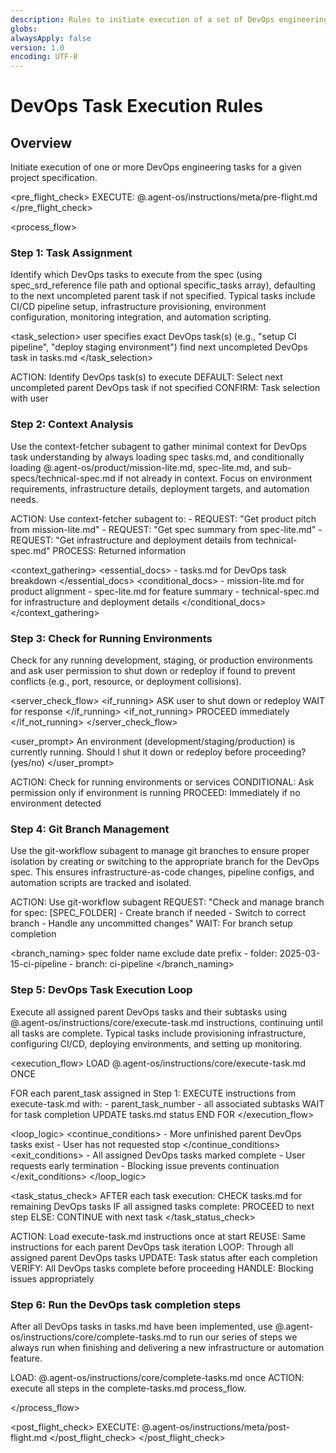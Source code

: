 ```yaml
---
description: Rules to initiate execution of a set of DevOps engineering tasks using Agent OS
globs:
alwaysApply: false
version: 1.0
encoding: UTF-8
---
```


# DevOps Task Execution Rules

## Overview

Initiate execution of one or more DevOps engineering tasks for a given project specification.

<pre_flight_check>
  EXECUTE: @.agent-os/instructions/meta/pre-flight.md
</pre_flight_check>

<process_flow>

<step number="1" name="task_assignment">

### Step 1: Task Assignment

Identify which DevOps tasks to execute from the spec (using spec_srd_reference file path and optional specific_tasks array), defaulting to the next uncompleted parent task if not specified. Typical tasks include CI/CD pipeline setup, infrastructure provisioning, environment configuration, monitoring integration, and automation scripting.

<task_selection>
  <explicit>user specifies exact DevOps task(s) (e.g., "setup CI pipeline", "deploy staging environment")</explicit>
  <implicit>find next uncompleted DevOps task in tasks.md</implicit>
</task_selection>

<instructions>
  ACTION: Identify DevOps task(s) to execute
  DEFAULT: Select next uncompleted parent DevOps task if not specified
  CONFIRM: Task selection with user
</instructions>

</step>

<step number="2" subagent="context-fetcher" name="context_analysis">

### Step 2: Context Analysis

Use the context-fetcher subagent to gather minimal context for DevOps task understanding by always loading spec tasks.md, and conditionally loading @.agent-os/product/mission-lite.md, spec-lite.md, and sub-specs/technical-spec.md if not already in context. Focus on environment requirements, infrastructure details, deployment targets, and automation needs.

<instructions>
  ACTION: Use context-fetcher subagent to:
    - REQUEST: "Get product pitch from mission-lite.md"
    - REQUEST: "Get spec summary from spec-lite.md"
    - REQUEST: "Get infrastructure and deployment details from technical-spec.md"
  PROCESS: Returned information
</instructions>

<context_gathering>
  <essential_docs>
    - tasks.md for DevOps task breakdown
  </essential_docs>
  <conditional_docs>
    - mission-lite.md for product alignment
    - spec-lite.md for feature summary
    - technical-spec.md for infrastructure and deployment details
  </conditional_docs>
</context_gathering>

</step>

<step number="3" name="environment_server_check">

### Step 3: Check for Running Environments

Check for any running development, staging, or production environments and ask user permission to shut down or redeploy if found to prevent conflicts (e.g., port, resource, or deployment collisions).

<server_check_flow>
  <if_running>
    ASK user to shut down or redeploy
    WAIT for response
  </if_running>
  <if_not_running>
    PROCEED immediately
  </if_not_running>
</server_check_flow>

<user_prompt>
  An environment (development/staging/production) is currently running.
  Should I shut it down or redeploy before proceeding? (yes/no)
</user_prompt>

<instructions>
  ACTION: Check for running environments or services
  CONDITIONAL: Ask permission only if environment is running
  PROCEED: Immediately if no environment detected
</instructions>

</step>

<step number="4" subagent="git-workflow" name="git_branch_management">

### Step 4: Git Branch Management

Use the git-workflow subagent to manage git branches to ensure proper isolation by creating or switching to the appropriate branch for the DevOps spec. This ensures infrastructure-as-code changes, pipeline configs, and automation scripts are tracked and isolated.

<instructions>
  ACTION: Use git-workflow subagent
  REQUEST: "Check and manage branch for spec: [SPEC_FOLDER]
            - Create branch if needed
            - Switch to correct branch
            - Handle any uncommitted changes"
  WAIT: For branch setup completion
</instructions>

<branch_naming>
  <source>spec folder name</source>
  <format>exclude date prefix</format>
  <example>
    - folder: 2025-03-15-ci-pipeline
    - branch: ci-pipeline
  </example>
</branch_naming>

</step>

<step number="5" name="task_execution_loop">

### Step 5: DevOps Task Execution Loop

Execute all assigned parent DevOps tasks and their subtasks using @.agent-os/instructions/core/execute-task.md instructions, continuing until all tasks are complete. Typical tasks include provisioning infrastructure, configuring CI/CD, deploying environments, and setting up monitoring.

<execution_flow>
  LOAD @.agent-os/instructions/core/execute-task.md ONCE

  FOR each parent_task assigned in Step 1:
    EXECUTE instructions from execute-task.md with:
      - parent_task_number
      - all associated subtasks
    WAIT for task completion
    UPDATE tasks.md status
  END FOR
</execution_flow>

<loop_logic>
  <continue_conditions>
    - More unfinished parent DevOps tasks exist
    - User has not requested stop
  </continue_conditions>
  <exit_conditions>
    - All assigned DevOps tasks marked complete
    - User requests early termination
    - Blocking issue prevents continuation
  </exit_conditions>
</loop_logic>

<task_status_check>
  AFTER each task execution:
    CHECK tasks.md for remaining DevOps tasks
    IF all assigned tasks complete:
      PROCEED to next step
    ELSE:
      CONTINUE with next task
</task_status_check>

<instructions>
  ACTION: Load execute-task.md instructions once at start
  REUSE: Same instructions for each parent DevOps task iteration
  LOOP: Through all assigned parent DevOps tasks
  UPDATE: Task status after each completion
  VERIFY: All DevOps tasks complete before proceeding
  HANDLE: Blocking issues appropriately
</instructions>

</step>

<step number="6" name="complete_tasks">

### Step 6: Run the DevOps task completion steps

After all DevOps tasks in tasks.md have been implemented, use @.agent-os/instructions/core/complete-tasks.md to run our series of steps we always run when finishing and delivering a new infrastructure or automation feature.

<instructions>
  LOAD: @.agent-os/instructions/core/complete-tasks.md once
  ACTION: execute all steps in the complete-tasks.md process_flow.
</instructions>

</step>

</process_flow>

<post_flight_check>
  EXECUTE: @.agent-os/instructions/meta/post-flight.md
</post_flight_check>
</post_flight_check>
